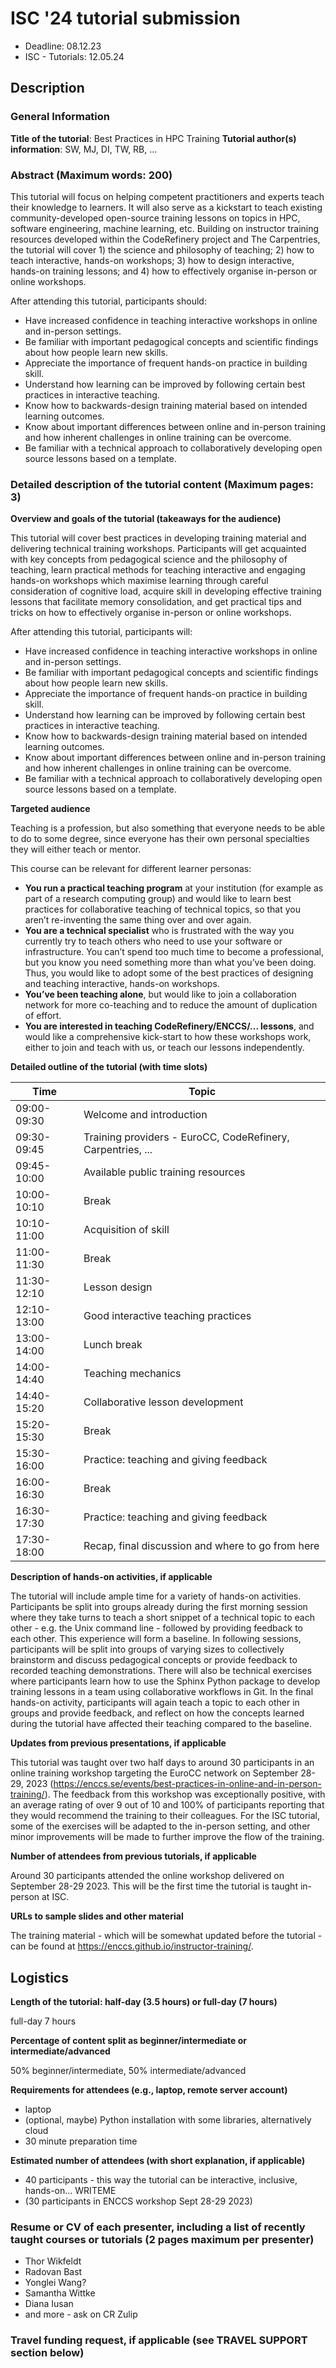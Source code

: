 # ISC '24 tutorial submission

* Deadline: 08.12.23
* ISC - Tutorials: 12.05.24

## Description

### General Information

**Title of the tutorial**: Best Practices in HPC Training
**Tutorial author(s) information**: SW, MJ, DI, TW, RB, ...

### Abstract (Maximum words: 200)

This tutorial will focus on helping competent practitioners and experts teach
their knowledge to learners. It will also serve as a kickstart to teach existing
community-developed open-source training lessons on topics in HPC, software
engineering, machine learning, etc. Building on instructor training resources
developed within the CodeRefinery project and The Carpentries, the tutorial
will cover 1) the science and philosophy of teaching; 2) how to teach
interactive, hands-on workshops; 3) how to design interactive, hands-on
training lessons; and 4) how to effectively organise in-person or online
workshops.

After attending this tutorial, participants should:

- Have increased confidence in teaching interactive workshops in online and in-person settings.
- Be familiar with important pedagogical concepts and scientific findings about how people learn new skills.
- Appreciate the importance of frequent hands-on practice in building skill.
- Understand how learning can be improved by following certain best practices in interactive teaching.
- Know how to backwards-design training material based on intended learning outcomes.
- Know about important differences between online and in-person training and how inherent challenges in online training can be overcome.
- Be familiar with a technical approach to collaboratively developing open source lessons based on a template.


### Detailed description of the tutorial content (Maximum pages: 3)

**Overview and goals of the tutorial (takeaways for the audience)**

This tutorial will cover best practices in developing training material and
delivering technical training workshops. Participants will get acquainted with
key concepts from pedagogical science and the philosophy of teaching, learn
practical methods for teaching interactive and engaging hands-on workshops
which maximise learning through careful consideration of cognitive load,
acquire skill in developing effective training lessons that facilitate memory
consolidation, and get practical tips and tricks on how to effectively organise
in-person or online workshops.

After attending this tutorial, participants will:

- Have increased confidence in teaching interactive workshops in online and in-person settings.
- Be familiar with important pedagogical concepts and scientific findings about how people learn new skills.
- Appreciate the importance of frequent hands-on practice in building skill.
- Understand how learning can be improved by following certain best practices in interactive teaching.
- Know how to backwards-design training material based on intended learning outcomes.
- Know about important differences between online and in-person training and how inherent challenges in online training can be overcome.
- Be familiar with a technical approach to collaboratively developing open source lessons based on a template. 


**Targeted audience**

Teaching is a profession, but also something that everyone needs to be able to
do to some degree, since everyone has their own personal specialties they will
either teach or mentor.

This course can be relevant for different learner personas:

- **You run a practical teaching program** at your institution (for example as part of a research computing group) and would like to learn best practices for collaborative teaching of technical topics, so that you aren’t re-inventing the same thing over and over again.
- **You are a technical specialist** who is frustrated with the way you currently try to teach others who need to use your software or infrastructure. You can’t spend too much time to become a professional, but you know you need something more than what you’ve been doing. Thus, you would like to adopt some of the best practices of designing and teaching interactive, hands-on workshops.
- **You’ve been teaching alone**, but would like to join a collaboration network for more co-teaching and to reduce the amount of duplication of effort.
- **You are interested in teaching CodeRefinery/ENCCS/... lessons**, and would like a comprehensive kick-start to how these workshops work, either to join and teach with us, or teach our lessons independently.

**Detailed outline of the tutorial (with time slots)**

| Time | Topic |
| ---- | ----- |
|09:00-09:30 | Welcome and introduction|
|09:30-09:45 | Training providers - EuroCC, CodeRefinery, Carpentries, ...|
|09:45-10:00 | Available public training resources|
|10:00-10:10 | Break|
|10:10-11:00 | Acquisition of skill|
|11:00-11:30 | Break|
|11:30-12:10 | Lesson design|
|12:10-13:00 | Good interactive teaching practices|
|13:00-14:00 | Lunch break|
|14:00-14:40 | Teaching mechanics|
|14:40-15:20 | Collaborative lesson development|
|15:20-15:30 | Break|
|15:30-16:00 | Practice: teaching and giving feedback|
|16:00-16:30 | Break|
|16:30-17:30 | Practice: teaching and giving feedback|
|17:30-18:00 | Recap, final discussion and where to go from here|

**Description of hands-on activities, if applicable**

The tutorial will include ample time for a variety of hands-on activities.
Participants be split into groups already during the first morning session
where they take turns to teach a short snippet of a technical topic to each
other - e.g. the Unix command line - followed by providing feedback to each
other. This experience will form a baseline. In following sessions,
participants will be split into groups of varying sizes to collectively
brainstorm and discuss pedagogical concepts or provide feedback to recorded
teaching demonstrations.  There will also be technical exercises where
participants learn how to use the Sphinx Python package to develop training
lessons in a team using collaborative workflows in Git.  In the final hands-on
activity, participants will again teach a topic to each other in groups and
provide feedback, and reflect on how the concepts learned during the tutorial
have affected their teaching compared to the baseline.

**Updates from previous presentations, if applicable**

This tutorial was taught over two half days to around 30 participants in an
online training workshop targeting the EuroCC network on September 28-29, 2023
(https://enccs.se/events/best-practices-in-online-and-in-person-training/). The
feedback from this workshop was exceptionally positive, with an average rating
of over 9 out of 10 and 100% of participants reporting that they would
recommend the training to their colleagues.  For the ISC tutorial, some of the
exercises will be adapted to the in-person setting, and other minor
improvements will be made to further improve the flow of the training.

**Number of attendees from previous tutorials, if applicable**

Around 30 participants attended the online workshop delivered on September
28-29 2023. This will be the first time the tutorial is taught in-person at
ISC.

**URLs to sample slides and other material**

The training material - which will be somewhat updated before the tutorial -
can be found at https://enccs.github.io/instructor-training/.

## Logistics

**Length of the tutorial: half-day (3.5 hours) or full-day (7 hours)**

full-day 7 hours

**Percentage of content split as beginner/intermediate or intermediate/advanced**

50% beginner/intermediate, 50% intermediate/advanced


**Requirements for attendees (e.g., laptop, remote server account)**

- laptop
- (optional, maybe) Python installation with some libraries, alternatively cloud
- 30 minute preparation time

**Estimated number of attendees (with short explanation, if applicable)**

- 40 participants - this way the tutorial can be interactive, inclusive, hands-on... WRITEME
- (30 participants in ENCCS workshop Sept 28-29 2023)


### Resume or CV of each presenter, including a list of recently taught courses or tutorials (2 pages maximum per presenter)

- Thor Wikfeldt
- Radovan Bast
- Yonglei Wang?
- Samantha Wittke
- Diana Iusan
- and more - ask on CR Zulip

### Travel funding request, if applicable (see TRAVEL SUPPORT section below)
